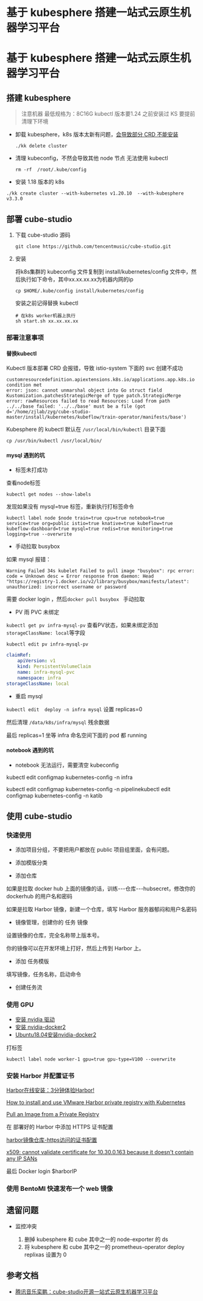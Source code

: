# 基于 kubesphere 搭建一站式云原生机器学习平台 


<!--more-->

# 基于 kubesphere 搭建一站式云原生机器学习平台 

## 搭建 kubesphere 

> 注意机器 最低规格为：8C16G  kubectl 版本要1.24 之前安装过 KS 要提前清理下环境

* 卸载 kubesphere，k8s 版本太新有问题，[会导致部分 CRD 不能安装](https://github.com/tencentmusic/cube-studio/issues/47)

  ```shell
  ./kk delete cluster
  ```

* 清理 kubeconfig，不然会导致其他 node 节点 无法使用 kubectl

  ```shell
  rm -rf  /root/.kube/config
  ```

*  安装 1.18 版本的 k8s

  ```
  ./kk create cluster --with-kubernetes v1.20.10  --with-kubesphere v3.3.0
  ```

## 部署 cube-studio

1. 下载 cube-studio 源码

   ```shell
   git clone https://github.com/tencentmusic/cube-studio.git
   ```

2. 安装

   将k8s集群的 kubeconfig 文件复制到 install/kubernetes/config 文件中，然后执行如下命令，其中xx.xx.xx.xx为机器内网的ip

   ```shell
   cp $HOME/.kube/config install/kubernetes/config
   ```

   安装之前记得替换 kubectl 

   ```shell
   # 在k8s worker机器上执行
   sh start.sh xx.xx.xx.xx
   ```

### 部署注意事项

#### 替换kubectl

Kubectl 版本部署 CRD 会报错，导致 istio-system 下面的 svc 创建不成功

```shell
customresourcedefinition.apiextensions.k8s.io/applications.app.k8s.io condition met
error: json: cannot unmarshal object into Go struct field Kustomization.patchesStrategicMerge of type patch.StrategicMerge
error: rawResources failed to read Resources: Load from path ../../base failed: '../../base' must be a file (got d='/home/zjlab/zyg/cube-studio-master/install/kubernetes/kubeflow/train-operator/manifests/base')
```

Kubesphere 的 kubectl 默认在 `/usr/local/bin/kubectl` 目录下面

```shell
cp /usr/bin/kubectl /usr/local/bin/
```





#### mysql  遇到的坑

*  标签未打成功

查看node标签

```shell
kubectl get nodes --show-labels
```

发现如果没有  mysql=true 标签，重新执行打标签命令

```shell
kubectl label node $node train=true cpu=true notebook=true service=true org=public istio=true knative=true kubeflow=true kubeflow-dashboard=true mysql=true redis=true monitoring=true logging=true --overwrite
```

* 手动拉取 busybox

如果  mysql 报错：

```shell
Warning Failed 34s kubelet Failed to pull image "busybox": rpc error: code = Unknown desc = Error response from daemon: Head "https://registry-1.docker.io/v2/library/busybox/manifests/latest": unauthorized: incorrect username or password
```

需要  docker login ，然后`docker pull busybox ` 手动拉取

* PV 雨 PVC 未绑定

`kubectl get pv infra-mysql-pv`  查看PV状态，如果未绑定添加 `storageClassName: local`等字段

`kubectl edit pv infra-mysql-pv`

```yaml
claimRef:
    apiVersion: v1
    kind: PersistentVolumeClaim
    name: infra-mysql-pvc
    namespace: infra
storageClassName: local


```

* 重启 mysql

`kubectl edit  deploy -n infra mysql` 设置 replicas=0

然后清理 `/data/k8s/infra/mysql` 残余数据

最后  replicas=1 坐等 infra 命名空间下面的 pod 都 running



#### notebook 遇到的坑

* notebook 无法运行，需要清空 kubeconfig

kubectl edit configmap kubernetes-config -n infra

kubectl edit configmap kubernetes-config -n pipelinekubectl edit configmap kubernetes-config -n katib



## 使用 cube-studio



### 快速使用

* 添加项目分组，不要把用户都放在  public 项目组里面，会有问题。

* 添加模版分类 
* 添加仓库

如果是拉取 docker hub 上面的镜像的话，训练---仓库---hubsecret，修改你的 dockerhub 的用户名和密码

如果是拉取 Harbor 镜像，新建一个仓库，填写 Harbor 服务器郁闷和用户名密码

* 镜像管理，创建你的 任务 镜像

设置镜像的仓库，完全名称带上版本号。

你的镜像可以在开发环境上打好，然后上传到 Harbor 上。

* 添加 任务模版 

填写镜像，任务名称，启动命令

* 创建任务流







### 使用 GPU

* [安装 nvidia 驱动](https://wangjunjian.com/gpu/2020/11/03/install-nvidia-gpu-driver-on-ubuntu.html)
* [安装 nvidia-docker2](https://wangjunjian.com/docker/2020/10/18/install-nvidia-docker2-on-ubuntu.html)
* [Ubuntu18.04安装nvidia-docker2](https://www.cnblogs.com/l-hh/p/13451639.html)

打标签

```
kubectl label node worker-1 gpu=true gpu-type=V100 --overwrite
```





### 安装 Harbor 并配置证书

 [Harbor在线安装：3分钟体验Harbor!](https://mp.weixin.qq.com/s/oj-C8ioIRfj9uYMDsDsA1w)

[How to install and use VMware Harbor private registry with Kubernetes](https://blog.inkubate.io/how-to-use-harbor-private-registry-with-kubernetes/)

[Pull an Image from a Private Registry](https://kubernetes.io/docs/tasks/configure-pod-container/pull-image-private-registry/)



在 部署好的 Harbor 中添加 HTTPS 证书配置

[harbor镜像仓库-https访问的证书配置](https://zhuanlan.zhihu.com/p/234918875)

[x509: cannot validate certificate for 10.30.0.163 because it doesn't contain any IP SANs](https://blog.csdn.net/min19900718/article/details/87920254)



最后 Docker login $harborIP



### 使用 BentoMl 快速发布一个 web 镜像



## 遗留问题

* 监控冲突

  1. 删掉 kubesphere 和 cube 其中之一的 node-exporter  的 ds
  2. 将 kubesphere 和 cube 其中之一的 prometheus-operator deploy  replixas 设置为 0

  



## 参考文档

* [腾讯音乐栾鹏：cube-studio开源一站式云原生机器学习平台](https://mp.weixin.qq.com/s/6uaUFS01W2lxnM-SU4PsfQ)


